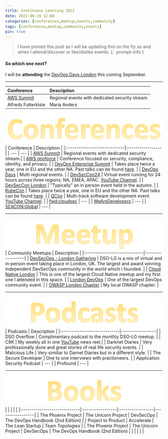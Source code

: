 ```yaml
---
title: Continuous Learning 2022
date: 2022-06-19 12:00
categories: [conferences,meetup,events,community]
tags: [conferences,meetup,community,events]
pin: true
---
```

> I have pinned this post as I will be updating this on the fly as and when I attend/discover or like/dislike events.
{: .prompt-info }

#### So which one next?
I will be **attending** the [DevOps Days London](https://devopsdays.org/events/2022-london/welcome/) this coming September.

---

| Conference                      | Description          |
|:-----------------------------|:-----------------|
| [AWS Summit](https://aws.amazon.com/events/summits/?awsf.events-location=*all&awsf.events-series=*all)          | Regional events with dedicated security stream.     |
| Alfreds Futterkiste          | Maria Anders     |


![Title](/assets/conferences1.svg)
| Conference                   | Description      |
|:-----------------------------|:-----------------|
| ---          | --- |
| [AWS Summit](https://aws.amazon.com/events/summits/?awsf.events-location=*all&awsf.events-series=*all)          | Regional events with dedicated security stream.|
| [AWS reinforce](https://reinforce.awsevents.com/)               | Conference focused on security, compliance, identity, and privacy.    |
| [DevOps Enterprise Summit](https://events.itrevolution.com/) | Takes place twice a year, one in EU and the other NA.  Past talks can be found [here](https://videos.itrevolution.com/). |
| [DevOps Days](https://devopsdays.org/) | Multi regional events. |
| [DevSecCon24](https://www.devseccon.com/events/devseccon24) | Virtual event running for 24 hours across three regions: NA, EMEA, APAC. [YouTube Channel](https://www.youtube.com/c/DevSecCon). |
| [DevSecCon London](https://www.devseccon.com/events/london) | "Typically" an in person event held in the autumn. |
| [KubeCon](https://events.linuxfoundation.org/?_sf_s=kubecon) | Takes place twice a year, one in EU and the other NA.  Past talks can be found [here](https://www.youtube.com/c/cloudnativefdn). |
| [QCon](https://qconferences.com/) | Multi-track software development event.  [YouTube Channel](https://www.youtube.com/nctv/featured). |
| [fwd:cloudsec](https://fwdcloudsec.org/) | --- |
| [WeAreDevelopers](https://www.wearedevelopers.com/world-congress/) | --- |
| [SEACON:Global](https://www.seacom.online/) | --- |


---

![Title](/assets/meetup.svg)
| Community Meetups                  | Description      |
|:-----------------------------|-----------------:|
| [DevSecOps - London Gathering](https://dsolg.com/) | DSO-LG is a mix of virtual and in-person event taking place in London, UK.  The largest and award winning independent DevSecOps community in the world which I founded. |
| [Cloud Native London](https://www.meetup.com/cloud-native-london/) | This is one of the largest Cloud Native meetup and my first one I attended in this space. |
| [London DevOps](https://www.meetup.com/london-devops/) | One of the largest DevOps community event. |
| [OWASP London Chapter](https://www.meetup.com/owasp-london/) | My local OWASP chapter. |


---

![Title](/assets/podcasts.svg)
| Podcasts                   | Description      |
|:-----------------------------|-----------------:|
| DSO Overflow | Complimentary podcast to the monthly DSO-LG meetup. |
| C9K | My weekly all in one [YouTube](https://www.youtube.com/channel/UCuj1ByVjn4uagdu4vE82LgA) news reel.|
| Darknet Diaries | Very professionally done and great stories of real life security events. |
| Malicious Life | Very similiar to Darnet Diaries but in a different style. |
| The Secure Developer | One to one interviews with practioneers. |
| Application Security Podcast | --- |
| Profound | --- |

---

![Title](/assets/books.svg)
|                    |       |       |       |
|:-----------------------------|:-----------------|:-----------------|-----------------:|
| The Phoenix Project | The Unicorn Project | DevSecOps | The DevOps Handbook (2nd Edition) |
| Project to Product | Accelerate | The Lean Startup | Team Topologies |
| The Phoenix Project | The Unicorn Project | DevSecOps | The DevOps Handbook (2nd Edition) |
|                    |       |       |       |







